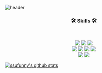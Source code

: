 ![header](https://capsule-render.vercel.app/api?type=waving&color=auto&height=200&section=header&text=SSUFUNNNNY&fontSize=80&animation=fadeIn&fontAlignY=36&desc=%20&descAlignY=60&descAlign=60)
<h3 align='center'>🛠 Skills 🛠</h3>
<br/>
<p align='center'>
  <img src="https://img.shields.io/badge/-Python-3776AB?style=flat-square&logo=Python&logoColor=white"/>
  <img src="https://img.shields.io/badge/-Java-007396?style=flat-square&logo=Java&logoColor=white"/>
  <img src="https://img.shields.io/badge/-C++-00599C?style=flat-square&logo=C%2B%2B&logoColor=white"/>
  <br/>
  <img src="https://img.shields.io/badge/-HTML5-E34F26?style=flat-square&logo=HTML5&logoColor=white"/>
  <img src="https://img.shields.io/badge/-CSS3-1572B6?style=flat-square&logo=CSS3&logoColor=white"/>
  <img src="https://img.shields.io/badge/-JavaScript-F7Df1E?style=flat-square&logo=JavaScript&logoColor=black"/>
  <img src="https://img.shields.io/badge/-NodeRED-red?logo=Node-RED"/> 
  <br/>
  <img src="https://img.shields.io/badge/-SQLite-003B57?style=flat-square&logo=sqlite&logoColor=white"/>
  <img src="https://img.shields.io/badge/Mysql-E6B91E?style=flat-square&logo=MySql&logoColor=white"/>
</p>

[![ssufunny's github stats](https://github-readme-stats.vercel.app/api?username=ssufunny)](https://github.com/ssufunny)

